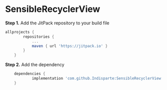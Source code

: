 # SensibleRecyclerView
**Step 1.** Add the JitPack repository to your build file

```gradle
allprojects {
		repositories {
			...
			maven { url 'https://jitpack.io' }
		}
	}
```

**Step 2.** Add the dependency

```gradle
	dependencies {
	        implementation 'com.github.Indisparte:SensibleRecyclerView:1.0'
	}
```
